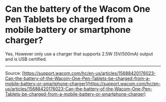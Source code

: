 # Can the battery of the Wacom One Pen Tablets be charged from a mobile battery or smartphone charger?

Yes, However only use a charger that supports 2.5W (5V/500mA) output and is USB certified.

---
Source: [https://support.wacom.com/hc/en-us/articles/15688420176023-Can-the-battery-of-the-Wacom-One-Pen-Tablets-be-charged-from-a-mobile-battery-or-smartphone-charger](https://support.wacom.com/hc/en-us/articles/15688420176023-Can-the-battery-of-the-Wacom-One-Pen-Tablets-be-charged-from-a-mobile-battery-or-smartphone-charger)

